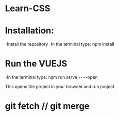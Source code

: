 # Learn-CSS

# Installation:

-Install the repository
-In the terminal type: npm install

# Run the VUEJS

-In the terminal type: npm run serve -- --open

This opens the project in your browser and run project

# git fetch // git merge
